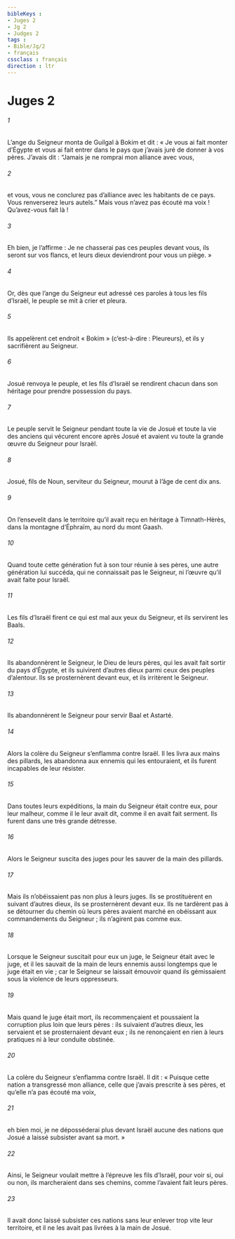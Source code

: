 ```yaml
---
bibleKeys : 
- Juges 2
- Jg 2
- Judges 2
tags : 
- Bible/Jg/2
- français
cssclass : français
direction : ltr
---
```


# Juges 2

###### 1
L’ange du Seigneur monta de Guilgal à Bokim et dit : « Je vous ai fait monter d’Égypte et vous ai fait entrer dans le pays que j’avais juré de donner à vos pères. J’avais dit : “Jamais je ne romprai mon alliance avec vous,
###### 2
et vous, vous ne conclurez pas d’alliance avec les habitants de ce pays. Vous renverserez leurs autels.” Mais vous n’avez pas écouté ma voix ! Qu’avez-vous fait là !
###### 3
Eh bien, je l’affirme : Je ne chasserai pas ces peuples devant vous, ils seront sur vos flancs, et leurs dieux deviendront pour vous un piège. »
###### 4
Or, dès que l’ange du Seigneur eut adressé ces paroles à tous les fils d’Israël, le peuple se mit à crier et pleura.
###### 5
Ils appelèrent cet endroit « Bokim » (c’est-à-dire : Pleureurs), et ils y sacrifièrent au Seigneur.
###### 6
Josué renvoya le peuple, et les fils d’Israël se rendirent chacun dans son héritage pour prendre possession du pays.
###### 7
Le peuple servit le Seigneur pendant toute la vie de Josué et toute la vie des anciens qui vécurent encore après Josué et avaient vu toute la grande œuvre du Seigneur pour Israël.
###### 8
Josué, fils de Noun, serviteur du Seigneur, mourut à l’âge de cent dix ans.
###### 9
On l’ensevelit dans le territoire qu’il avait reçu en héritage à Timnath-Hèrès, dans la montagne d’Éphraïm, au nord du mont Gaash.
###### 10
Quand toute cette génération fut à son tour réunie à ses pères, une autre génération lui succéda, qui ne connaissait pas le Seigneur, ni l’œuvre qu’il avait faite pour Israël.
###### 11
Les fils d’Israël firent ce qui est mal aux yeux du Seigneur, et ils servirent les Baals.
###### 12
Ils abandonnèrent le Seigneur, le Dieu de leurs pères, qui les avait fait sortir du pays d’Égypte, et ils suivirent d’autres dieux parmi ceux des peuples d’alentour. Ils se prosternèrent devant eux, et ils irritèrent le Seigneur.
###### 13
Ils abandonnèrent le Seigneur pour servir Baal et Astarté.
###### 14
Alors la colère du Seigneur s’enflamma contre Israël. Il les livra aux mains des pillards, les abandonna aux ennemis qui les entouraient, et ils furent incapables de leur résister.
###### 15
Dans toutes leurs expéditions, la main du Seigneur était contre eux, pour leur malheur, comme il le leur avait dit, comme il en avait fait serment. Ils furent dans une très grande détresse.
###### 16
Alors le Seigneur suscita des juges pour les sauver de la main des pillards.
###### 17
Mais ils n’obéissaient pas non plus à leurs juges. Ils se prostituèrent en suivant d’autres dieux, ils se prosternèrent devant eux. Ils ne tardèrent pas à se détourner du chemin où leurs pères avaient marché en obéissant aux commandements du Seigneur ; ils n’agirent pas comme eux.
###### 18
Lorsque le Seigneur suscitait pour eux un juge, le Seigneur était avec le juge, et il les sauvait de la main de leurs ennemis aussi longtemps que le juge était en vie ; car le Seigneur se laissait émouvoir quand ils gémissaient sous la violence de leurs oppresseurs.
###### 19
Mais quand le juge était mort, ils recommençaient et poussaient la corruption plus loin que leurs pères : ils suivaient d’autres dieux, les servaient et se prosternaient devant eux ; ils ne renonçaient en rien à leurs pratiques ni à leur conduite obstinée.
###### 20
La colère du Seigneur s’enflamma contre Israël. Il dit : « Puisque cette nation a transgressé mon alliance, celle que j’avais prescrite à ses pères, et qu’elle n’a pas écouté ma voix,
###### 21
eh bien moi, je ne déposséderai plus devant Israël aucune des nations que Josué a laissé subsister avant sa mort. »
###### 22
Ainsi, le Seigneur voulait mettre à l’épreuve les fils d’Israël, pour voir si, oui ou non, ils marcheraient dans ses chemins, comme l’avaient fait leurs pères.
###### 23
Il avait donc laissé subsister ces nations sans leur enlever trop vite leur territoire, et il ne les avait pas livrées à la main de Josué.
